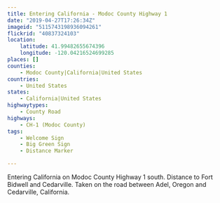 ```yaml
---
title: Entering California - Modoc County Highway 1
date: "2019-04-27T17:26:34Z"
imageid: "5115743198936094261"
flickrid: "40837324103"
location:
    latitude: 41.99482655674396
    longitude: -120.04216524699285
places: []
counties:
    - Modoc County|California|United States
countries:
    - United States
states:
    - California|United States
highwaytypes:
    - County Road
highways:
    - CH-1 (Modoc County)
tags:
    - Welcome Sign
    - Big Green Sign
    - Distance Marker

---
```

Entering California on Modoc County Highway 1 south.  Distance to Fort Bidwell and Cedarville.  Taken on the road between Adel, Oregon and Cedarville, California.